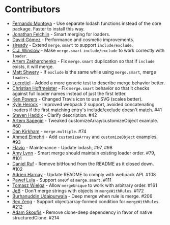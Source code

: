 # Contributors

- [Fernando Montoya](https://github.com/montogeek) - Use separate lodash functions instead of the core package. Faster to install this way.
- [Jonathan Felchlin](https://github.com/GreenGremlin) - Smart merging for loaders.
- [David Gómez](https://github.com/davegomez) - Performance and cosmetic improvements.
- [siready](https://github.com/siready) - Extend `merge.smart` to support `include/exclude`.
- [C.J. Winslow](https://github.com/Whoaa512) - Make `merge.smart` `include/exclude` to work correctly with `loader`.
- [Artem Zakharchenko](https://github.com/blackrabbit99) - Fix `merge.smart` duplication so that if `include` exists, it will merge.
- [Matt Shwery](https://github.com/mshwery) - If `exclude` is the same while using `merge.smart`, merge `loaders`.
- [Lucretiel](https://github.com/Lucretiel) - Added a more generic test to describe merge behavior better.
- [Christian Hoffmeister](https://github.com/choffmeister) - Fix `merge.smart` behavior so that it checks against full loader names instead of just the first letter.
- [Ken Powers](https://github.com/knpwrs) - Changed Travis icon to use SVG (scales better).
- [Kyle Herock](https://github.com/rockmacaca) - Improved webpack 2 support, avoided concatenating loaders if the first matching entry's include/exclude doesn't match. #41
- [Steven Haddix](https://github.com/steven-haddix) - Clarify description. #42
- [Artem Sapegin](https://github.com/sapegin) - Tweaked customizeArray/customizeObject example. #60
- [Dan Kirkham](https://github.com/herecydev) - `merge.multiple`. #74
- [Ahmed Elmehri](https://github.com/ahmehri) - Add `customizeArray` and `customizeObject` examples. #93
- [Flávio](https://github.com/flaviorocks) - Maintenance - Update lodash, #97, #98
- [Amy Lynn](https://github.com/Amy-Lynn) - Smart merge should maintain existing loader order. #79, #101
- [Daniel Ruf](https://github.com/DanielRuf) - Remove bitHound from the README as it closed down. #102
- [Adrien Harnay](https://github.com/adrienharnay) - Update README to comply with webpack API. #108
- [Paweł Lula](https://github.com/desfero) - Support `oneOf` at `merge.smart`. #111
- [Tomasz Wielga](https://github.com/trombka) - Allow `mergeUnique` to work with arbitrary order. #161
- [JeB](https://github.com/just-jeb) - Don't merge strings with objects in `mergeWithRules`. #172
- [Burhanuddin Udaipurwala](https://github.com/burhanuday) - Deep merge when rule is merge. #206
- [Rex Zeng](https://github.com/RexSkz) - Support object/array-formed condition for `mergeWithRules`. #212
- [Adam Skoufis](https://github.com/askoufis) - Remove clone-deep dependency in favor of native structuredClone. #214
